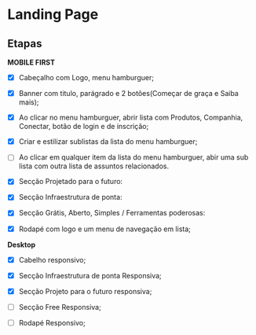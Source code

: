 # Landing Page

## Etapas

**MOBILE FIRST**

 - [x] Cabeçalho com Logo, menu hamburguer;

 - [x] Banner com titulo, parágrado e 2 botões(Começar de graça e Saiba mais);

 - [x] Ao clicar no menu hamburguer, abrir lista com Produtos, Companhia, Conectar, botão de login e de inscrição;

 - [x] Criar e estilizar sublistas da lista do menu hamburguer;

 - [ ] Ao clicar em qualquer item da lista do menu hamburguer, abir uma sub lista com outra lista de assuntos relacionados.

 - [x] Secção Projetado para o futuro: 

 - [x] Secção Infraestrutura de ponta:

 - [x] Secção Grátis, Aberto, Simples / Ferramentas poderosas:

 - [x] Rodapé com logo e um menu de navegação em lista;

**Desktop**

 - [x] Cabelho responsivo;

 - [x] Secção Infraestrutura de ponta Responsiva;

 - [x] Secção Projeto para o futuro responsiva;

 - [ ] Secção Free Responsiva;

 - [ ] Rodapé Responsivo;



